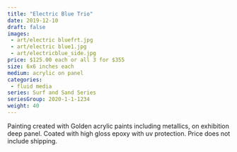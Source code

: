 ```yaml
---
title: "Electric Blue Trio"
date: 2019-12-10
draft: false
images:
 - art/electric bluefrt.jpg
 - art/electric blue1.jpg
 - art/electricblue_side.jpg
price: $125.00 each or all 3 for $355
size: 6x6 inches each
medium: acrylic on panel
categories:
 - fluid media
series: Surf and Sand Series
seriesGroup: 2020-1-1-1234
weight: 40
---
```


Painting created with Golden acrylic paints including metallics, on exhibition deep panel. Coated with high gloss epoxy with uv protection. Price does not include shipping.
